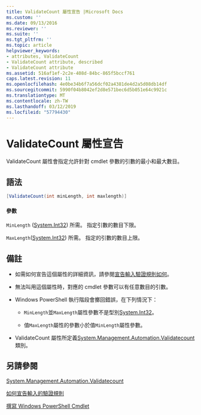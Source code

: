 ```yaml
---
title: ValidateCount 屬性宣告 |Microsoft Docs
ms.custom: ''
ms.date: 09/13/2016
ms.reviewer: ''
ms.suite: ''
ms.tgt_pltfrm: ''
ms.topic: article
helpviewer_keywords:
- attributes, ValidateCount
- ValidateCount attribute, described
- ValidateCount attribute
ms.assetid: 516af1ef-2c2e-408d-84bc-865f5bccf761
caps.latest.revision: 11
ms.openlocfilehash: 4e0be34b6f7a56dcf02a4381de4d2a5d08db14df
ms.sourcegitcommit: 5990f04b8042ef2d8e571bec6d5b051e64c9921c
ms.translationtype: MT
ms.contentlocale: zh-TW
ms.lasthandoff: 03/12/2019
ms.locfileid: "57794430"
---
```

# <a name="validatecount-attribute-declaration"></a>ValidateCount 屬性宣告

ValidateCount 屬性會指定允許針對 cmdlet 參數的引數的最小和最大數目。

## <a name="syntax"></a>語法

```csharp
[ValidateCount(int minLength, int maxlength)]
```

#### <a name="parameters"></a>參數

`MinLength` ([System.Int32](/dotnet/api/System.Int32)) 所需。 指定引數的數目下限。

`MaxLength`([System.Int32](/dotnet/api/System.Int32)) 所需。 指定的引數的數目上限。

## <a name="remarks"></a>備註

- 如需如何宣告這個屬性的詳細資訊，請參閱[宣告輸入驗證規則如何](http://msdn.microsoft.com/en-us/544c2100-62ba-4be4-b2a2-cc0d4e4fc45b)。

- 無法叫用這個屬性時，對應的 cmdlet 參數可以有任意數目的引數。

- Windows PowerShell 執行階段會擲回錯誤，在下列情況下：

    - `MinLength`並`MaxLength`屬性參數不是型別[System.Int32](/dotnet/api/System.Int32)。

    - 值`MaxLength`屬性的參數小於值`MinLength`屬性參數。

- ValidateCount 屬性所定義[System.Management.Automation.Validatecount](/dotnet/api/System.Management.Automation.ValidateCount)類別。

## <a name="see-also"></a>另請參閱

[System.Management.Automation.Validatecount](/dotnet/api/System.Management.Automation.ValidateCount)

[如何宣告輸入的驗證規則](http://msdn.microsoft.com/en-us/544c2100-62ba-4be4-b2a2-cc0d4e4fc45b)

[撰寫 Windows PowerShell Cmdlet](./writing-a-windows-powershell-cmdlet.md)

